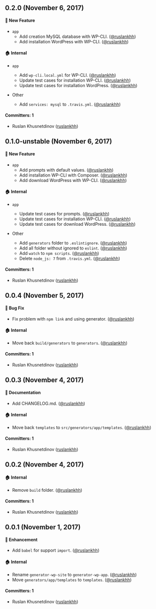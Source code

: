 ## 0.2.0 (November 6, 2017)

#### 🚀 New Feature

- `app`
  - Add creation MySQL database with WP-CLI. ([@ruslankhh](https://github.com/ruslankhh))
  - Add installation WordPress with WP-CLI. ([@ruslankhh](https://github.com/ruslankhh))

#### 🏠 Internal

- `app`
  - Add `wp-cli.local.yml` for WP-CLI. ([@ruslankhh](https://github.com/ruslankhh))
  - Update test cases for installation WP-CLI. ([@ruslankhh](https://github.com/ruslankhh))
  - Update test cases for installation WordPress. ([@ruslankhh](https://github.com/ruslankhh))

- Other
  - Add `services: mysql` to `.travis.yml`. ([@ruslankhh](https://github.com/ruslankhh))

#### Committers: 1

- Ruslan Khusnetdinov ([ruslankhh](https://github.com/ruslankhh))

## 0.1.0-unstable (November 6, 2017)

#### 🚀 New Feature

- `app`
  - Add prompts with default values. ([@ruslankhh](https://github.com/ruslankhh))
  - Add installation WP-CLI with Composer. ([@ruslankhh](https://github.com/ruslankhh))
  - Add download WordPress with WP-CLI. ([@ruslankhh](https://github.com/ruslankhh))

#### 🏠 Internal

- `app`
  - Update test cases for prompts. ([@ruslankhh](https://github.com/ruslankhh))
  - Update test cases for installation WP-CLI. ([@ruslankhh](https://github.com/ruslankhh))
  - Update test cases for download WordPress. ([@ruslankhh](https://github.com/ruslankhh))

- Other
  - Add `generators` folder to `.eslintignore`. ([@ruslankhh](https://github.com/ruslankhh))
  - Add all folder without ignored to `eslint`. ([@ruslankhh](https://github.com/ruslankhh))
  - Add `watch` to `npm scripts`. ([@ruslankhh](https://github.com/ruslankhh))
  - Delete `node_js: 7` from `.travis.yml`. ([@ruslankhh](https://github.com/ruslankhh))

#### Committers: 1

- Ruslan Khusnetdinov ([ruslankhh](https://github.com/ruslankhh))

## 0.0.4 (November 5, 2017)

#### 🐛 Bug Fix

- Fix problem with `npm link` and using generator. ([@ruslankhh](https://github.com/ruslankhh))

#### 🏠 Internal

- Move back `build/generators` to `generators`. ([@ruslankhh](https://github.com/ruslankhh))

#### Committers: 1

- Ruslan Khusnetdinov ([ruslankhh](https://github.com/ruslankhh))

## 0.0.3 (November 4, 2017)

#### 📝 Documentation

- Add CHANGELOG.md. ([@ruslankhh](https://github.com/ruslankhh))

#### 🏠 Internal

- Move back `templates` to `src/generators/app/templates`. ([@ruslankhh](https://github.com/ruslankhh))

#### Committers: 1

- Ruslan Khusnetdinov ([ruslankhh](https://github.com/ruslankhh))

## 0.0.2 (November 4, 2017)

#### 🏠 Internal

- Remove `build` folder. ([@ruslankhh](https://github.com/ruslankhh))

#### Committers: 1

- Ruslan Khusnetdinov ([ruslankhh](https://github.com/ruslankhh))

## 0.0.1 (November 1, 2017)

#### 💅 Enhancement

- Add `babel` for support `import`. ([@ruslankhh](https://github.com/ruslankhh))

#### 🏠 Internal

- Rename `generator-wp-site` to `generator-wp-app`. ([@ruslankhh](https://github.com/ruslankhh))
- Move `generators/app/templates` to `templates`. ([@ruslankhh](https://github.com/ruslankhh))

#### Committers: 1

- Ruslan Khusnetdinov ([ruslankhh](https://github.com/ruslankhh))
